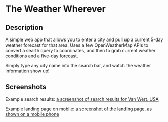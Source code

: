 # The Weather Wherever

## Description
A simple web app that allows you to enter a city and pull up a current 5-day weather forecast for that area.
Uses a few OpenWeatherMap APIs to convert a searth query to coordinates, and then to grab current weather conditions and a five-day forecast.

Simply type any city name into the search bar, and watch the weather information show up!

## Screenshots

Example search results:
[a screenshot of search results for Van Wert, USA](./assets/images/Screenshots/search-results-example.jpg)

Example landing page on mobile:
[a screenshot of the landing page, as shown on a mobile phone](./assets/images/Screenshots/landing-page-mobile.png)
